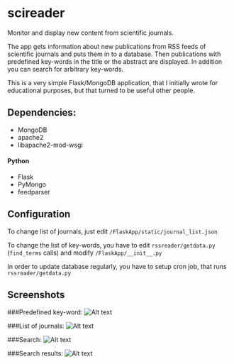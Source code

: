 # scireader
Monitor and display new content from scientific journals.

The app gets information about new publications from RSS feeds of scientific journals and puts them in to a database. Then publications with predefined key-words in the title or the abstract are displayed. In addition you can search for arbitrary key-words.

This is a very simple Flask/MongoDB application, that I initially wrote for educational purposes, but that turned to be useful other people.

## Dependencies:

- MongoDB
- apache2
- libapache2-mod-wsgi

#### Python
- Flask
- PyMongo
- feedparser

## Configuration

To change list of journals, just edit 
`/FlaskApp/static/journal_list.json`

To change the list of key-words, you have to edit `rssreader/getdata.py` (`find_terms` calls) and modify `/FlaskApp/__init__.py` 

In order to update database regularly, you have to setup cron job, that runs `rssreader/getdata.py` 

## Screenshots
###Predefined key-word:
![Alt text](/../screenshots/screenshots/key_word.png?raw=true "Predefined key-word" )

###List of journals:
![Alt text](/../screenshots/screenshots/journals.png?raw=true "List of journals")

###Search:
![Alt text](/../screenshots/screenshots/search.png?raw=true "Search")

###Search results:
![Alt text](/../screenshots/screenshots/search_results.png?raw=true "Search results")
